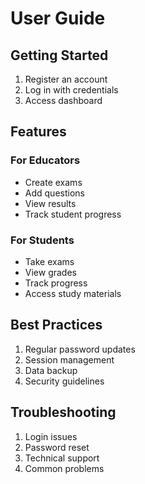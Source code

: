 # User Guide

## Getting Started
1. Register an account
2. Log in with credentials
3. Access dashboard

## Features
### For Educators
- Create exams
- Add questions
- View results
- Track student progress

### For Students
- Take exams
- View grades
- Track progress
- Access study materials

## Best Practices
1. Regular password updates
2. Session management
3. Data backup
4. Security guidelines

## Troubleshooting
1. Login issues
2. Password reset
3. Technical support
4. Common problems